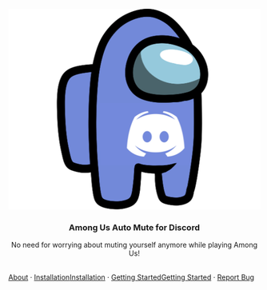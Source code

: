 <p align="center">
  <img src="https://github.com/drivernf/README_Markdown/blob/main/among_us_discord_icon.png" alt="Among Us Auto Mute logo" width="512" height="402">
</p>

<h3 align="center">Among Us Auto Mute for Discord</h3>

<p align="center">
  No need for worrying about muting yourself anymore while playing Among Us!
  <br>
  <br>
</p>

[About](#about)
·
[Installation](#installation)<a href="https://github.com/twbs/bootstrap/issues/new?template=feature_request.md">Installation</a>
·
[Getting Started](#getting-started)<a href="https://themes.getbootstrap.com/">Getting Started</a>
·
<a href="https://blog.getbootstrap.com/">Report Bug</a>